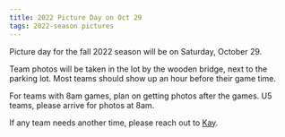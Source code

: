 ```yaml
---
title: 2022 Picture Day on Oct 29
tags: 2022-season pictures
---
```


Picture day for the fall 2022 season will be on Saturday, October 29.

Team photos will be taken in the lot by the wooden bridge, next to the
parking lot. Most teams should show up an hour before their game time.

For teams with 8am games, plan on getting photos after the games.
U5 teams, please arrive for photos at 8am.

If any team needs another time, please reach out to
[Kay](mailto:kayemmert@yahoo.com).
